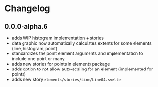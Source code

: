 # Changelog

## 0.0.0-alpha.6

- adds WIP histogram implementation + stories
- data graphic now automatically calculates extents for some elements (line, histogram, point)
- standardizes the point element arguments and implementation to include one point or many
- adds new stories for points in elements package
- adds option to not allow auto-scaling for an element (implemented for points)
- adds new story `elements/stories/Line/Line04.svelte`
